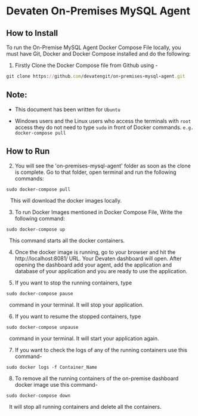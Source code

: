# Devaten On-Premises MySQL Agent

## How to Install 

To run the On-Premise MySQL Agent Docker Compose File locally, you must have Git, Docker and Docker Compose installed and do the following:

1. Firstly Clone the Docker Compose file from Github using -

```ruby
git clone https://github.com/devatengit/on-premises-mysql-agent.git
``` 
## Note:

* This document has been written for ``` Ubuntu ```

* Windows users and the Linux users who access the terminals with ``` root ``` access they do not need to type ``` sudo ``` in front of Docker commands. ``` e.g. docker-compose pull ```

## How to Run

2. You will see the 'on-premises-mysql-agent' folder as soon as the clone is complete. Go to that folder, open terminal and run the following commands:

```
sudo docker-compose pull
```

 &ensp; This will download the docker images locally.

3. To run Docker Images mentioned in Docker Compose File, Write the following command:

```
sudo docker-compose up
```

 &nbsp; This command starts all the docker containers.

4. Once the docker image is running, go to your browser and hit the http://localhost:8081/ URL. Your Devaten dashboard will open. After opening the dashboard add your agent, add the application and database of your application and you are ready to use the application.

5. If you want to stop the running containers, type

```
sudo docker-compose pause
```

 &nbsp; command in your terminal. It will stop your application.

6. If you want to resume the stopped containers, type 

``` 
sudo docker-compose unpause 
```

 &nbsp; command in your terminal. It will start your application again.

7. If you want to check the logs of any of the running containers use this command- 

``` 
sudo docker logs -f Container_Name 
```

8. To remove all the running containers of the on-premise dashboard docker image use this command- 

``` 
sudo docker-compose down 
``` 

 &nbsp; It will stop all running containers and delete all the containers.
